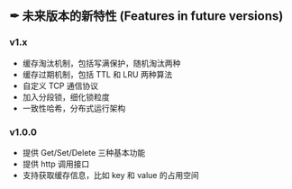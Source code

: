 ## ✒ 未来版本的新特性 (Features in future versions)

### v1.x
* 缓存淘汰机制，包括写满保护，随机淘汰两种
* 缓存过期机制，包括 TTL 和 LRU 两种算法
* 自定义 TCP 通信协议
* 加入分段锁，细化锁粒度
* 一致性哈希，分布式运行架构

### v1.0.0
* 提供 Get/Set/Delete 三种基本功能
* 提供 http 调用接口
* 支持获取缓存信息，比如 key 和 value 的占用空间

